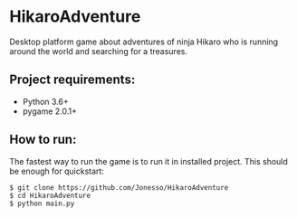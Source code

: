 # HikaroAdventure

Desktop platform game about adventures of ninja Hikaro who is running around the world and searching for a treasures.

## Project requirements:

- Python 3.6+
- pygame 2.0.1+

## How to run:
The fastest way to run the game is to run it in installed project. This should be enough for quickstart:
```
$ git clone https://github.com/Jonesso/HikaroAdventure
$ cd HikaroAdventure
$ python main.py
```
